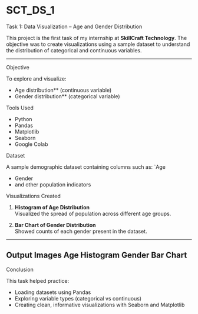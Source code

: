 # SCT_DS_1

 Task 1: Data Visualization – Age and Gender Distribution

This project is the first task of my internship at **SkillCraft Technology**. The objective was to create visualizations using a sample dataset to understand the distribution of categorical and continuous variables.

---

 Objective

To explore and visualize:
- Age distribution** (continuous variable)
- Gender distribution** (categorical variable)

 Tools Used

- Python
- Pandas
- Matplotlib
- Seaborn
- Google Colab

 Dataset

A sample demographic dataset containing columns such as:
`Age
- Gender
- and other population indicators


Visualizations Created

1. **Histogram of Age Distribution**  
   Visualized the spread of population across different age groups.

2. **Bar Chart of Gender Distribution**  
   Showed counts of each gender present in the dataset.

---

 Output Images
Age Histogram 
Gender Bar Chart
---
 Conclusion

This task helped practice:
- Loading datasets using Pandas
- Exploring variable types (categorical vs continuous)
- Creating clean, informative visualizations with Seaborn and Matplotlib



